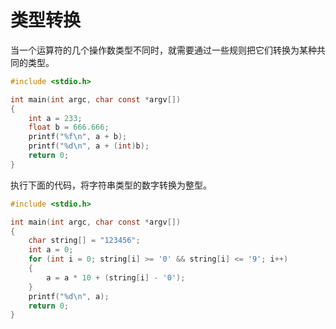 # 类型转换

当一个运算符的几个操作数类型不同时，就需要通过一些规则把它们转换为某种共同的类型。

```c
#include <stdio.h>

int main(int argc, char const *argv[])
{
    int a = 233;
    float b = 666.666;
    printf("%f\n", a + b);
    printf("%d\n", a + (int)b);
    return 0;
}
```

执行下面的代码，将字符串类型的数字转换为整型。

```c
#include <stdio.h>

int main(int argc, char const *argv[])
{
    char string[] = "123456";
    int a = 0;
    for (int i = 0; string[i] >= '0' && string[i] <= '9'; i++)
    {
        a = a * 10 + (string[i] - '0');
    }
    printf("%d\n", a);
    return 0;
}
```

